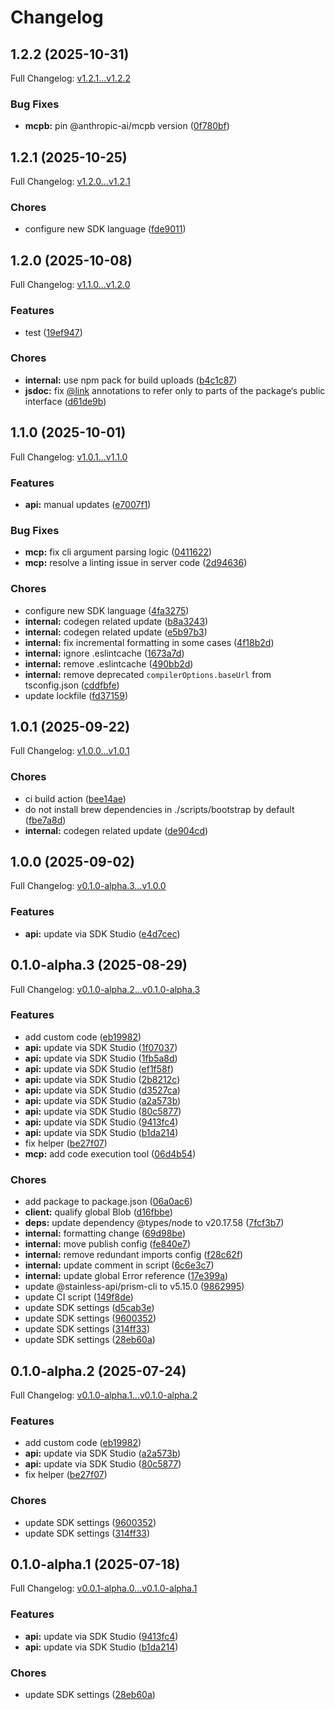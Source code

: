 # Changelog

## 1.2.2 (2025-10-31)

Full Changelog: [v1.2.1...v1.2.2](https://github.com/SportsGameOdds/sports-odds-api-typescript/compare/v1.2.1...v1.2.2)

### Bug Fixes

* **mcpb:** pin @anthropic-ai/mcpb version ([0f780bf](https://github.com/SportsGameOdds/sports-odds-api-typescript/commit/0f780bf4024412253595c611b86487e3d4d2245e))

## 1.2.1 (2025-10-25)

Full Changelog: [v1.2.0...v1.2.1](https://github.com/SportsGameOdds/sports-odds-api-typescript/compare/v1.2.0...v1.2.1)

### Chores

* configure new SDK language ([fde9011](https://github.com/SportsGameOdds/sports-odds-api-typescript/commit/fde901169fb87020ca07d708ee1cd7d9fe7f35a5))

## 1.2.0 (2025-10-08)

Full Changelog: [v1.1.0...v1.2.0](https://github.com/SportsGameOdds/sports-odds-api-typescript/compare/v1.1.0...v1.2.0)

### Features

* test ([19ef947](https://github.com/SportsGameOdds/sports-odds-api-typescript/commit/19ef94789a919cb12dd5c7ed04c51c028f2f9155))


### Chores

* **internal:** use npm pack for build uploads ([b4c1c87](https://github.com/SportsGameOdds/sports-odds-api-typescript/commit/b4c1c87a61f791a7be82bc9186d53774039caaf3))
* **jsdoc:** fix [@link](https://github.com/link) annotations to refer only to parts of the package‘s public interface ([d61de9b](https://github.com/SportsGameOdds/sports-odds-api-typescript/commit/d61de9b4d6dc2048183e47a7ee6c7535fc106c77))

## 1.1.0 (2025-10-01)

Full Changelog: [v1.0.1...v1.1.0](https://github.com/SportsGameOdds/sports-odds-api-typescript/compare/v1.0.1...v1.1.0)

### Features

* **api:** manual updates ([e7007f1](https://github.com/SportsGameOdds/sports-odds-api-typescript/commit/e7007f1fccd7ffba0bab76afda8a9fafb4ed1aa0))


### Bug Fixes

* **mcp:** fix cli argument parsing logic ([0411622](https://github.com/SportsGameOdds/sports-odds-api-typescript/commit/0411622e2371d536e9bfb2554ef49581e60a34a2))
* **mcp:** resolve a linting issue in server code ([2d94636](https://github.com/SportsGameOdds/sports-odds-api-typescript/commit/2d94636fcf03820f279dea7600017d9c2221e02a))


### Chores

* configure new SDK language ([4fa3275](https://github.com/SportsGameOdds/sports-odds-api-typescript/commit/4fa327585a56e29b08dfa22ba304e73af435cec2))
* **internal:** codegen related update ([b8a3243](https://github.com/SportsGameOdds/sports-odds-api-typescript/commit/b8a324381f2b495d457f1b4406880b0270e6df87))
* **internal:** codegen related update ([e5b97b3](https://github.com/SportsGameOdds/sports-odds-api-typescript/commit/e5b97b3f99e49ce1b825b34afa6d90c49216b5f8))
* **internal:** fix incremental formatting in some cases ([4f18b2d](https://github.com/SportsGameOdds/sports-odds-api-typescript/commit/4f18b2d4c197e2b7484aebe0f3111e97409d85da))
* **internal:** ignore .eslintcache ([1673a7d](https://github.com/SportsGameOdds/sports-odds-api-typescript/commit/1673a7d5692e2841cf2d243b2521afb95af48eb8))
* **internal:** remove .eslintcache ([490bb2d](https://github.com/SportsGameOdds/sports-odds-api-typescript/commit/490bb2d74b99a43d171c6adbbce39c0cab257cf6))
* **internal:** remove deprecated `compilerOptions.baseUrl` from tsconfig.json ([cddfbfe](https://github.com/SportsGameOdds/sports-odds-api-typescript/commit/cddfbfe14e590727a8cac1499fb42480f333109c))
* update lockfile ([fd37159](https://github.com/SportsGameOdds/sports-odds-api-typescript/commit/fd37159bce245938903dfd6b62a2403216cb2200))

## 1.0.1 (2025-09-22)

Full Changelog: [v1.0.0...v1.0.1](https://github.com/SportsGameOdds/sports-odds-api-typescript/compare/v1.0.0...v1.0.1)

### Chores

* ci build action ([bee14ae](https://github.com/SportsGameOdds/sports-odds-api-typescript/commit/bee14aec091663ac30255a221e3cd0523bb66a12))
* do not install brew dependencies in ./scripts/bootstrap by default ([fbe7a8d](https://github.com/SportsGameOdds/sports-odds-api-typescript/commit/fbe7a8db54b0e2a30164d928a639cba46e5638d6))
* **internal:** codegen related update ([de904cd](https://github.com/SportsGameOdds/sports-odds-api-typescript/commit/de904cdeca27aae2787c869fc774aa12e5a5fbc3))

## 1.0.0 (2025-09-02)

Full Changelog: [v0.1.0-alpha.3...v1.0.0](https://github.com/SportsGameOdds/sports-odds-api-typescript/compare/v0.1.0-alpha.3...v1.0.0)

### Features

* **api:** update via SDK Studio ([e4d7cec](https://github.com/SportsGameOdds/sports-odds-api-typescript/commit/e4d7cece238c1907c09bc69b0c37648e8c7c411a))

## 0.1.0-alpha.3 (2025-08-29)

Full Changelog: [v0.1.0-alpha.2...v0.1.0-alpha.3](https://github.com/SportsGameOdds/sports-odds-api-typescript/compare/v0.1.0-alpha.2...v0.1.0-alpha.3)

### Features

* add custom code ([eb19982](https://github.com/SportsGameOdds/sports-odds-api-typescript/commit/eb1998268bc5451010834d06be1239f26542a9d0))
* **api:** update via SDK Studio ([1f07037](https://github.com/SportsGameOdds/sports-odds-api-typescript/commit/1f07037cbf280650e74b94343598600858d77f9b))
* **api:** update via SDK Studio ([1fb5a8d](https://github.com/SportsGameOdds/sports-odds-api-typescript/commit/1fb5a8d5829671b11387a7da42b2cb8c40e227f3))
* **api:** update via SDK Studio ([ef1f58f](https://github.com/SportsGameOdds/sports-odds-api-typescript/commit/ef1f58f7812b27feb4a7f76af37a2c10f27be890))
* **api:** update via SDK Studio ([2b8212c](https://github.com/SportsGameOdds/sports-odds-api-typescript/commit/2b8212c1b5a7be50665c2dd0078c1ee4a07ac279))
* **api:** update via SDK Studio ([d3527ca](https://github.com/SportsGameOdds/sports-odds-api-typescript/commit/d3527ca2806fe37a8ba87b948b26d89ce44919de))
* **api:** update via SDK Studio ([a2a573b](https://github.com/SportsGameOdds/sports-odds-api-typescript/commit/a2a573b9802b1778bb7429f8f2612bdef5b1d890))
* **api:** update via SDK Studio ([80c5877](https://github.com/SportsGameOdds/sports-odds-api-typescript/commit/80c587772e8e062018c5015070d4a8e1be0dfc75))
* **api:** update via SDK Studio ([9413fc4](https://github.com/SportsGameOdds/sports-odds-api-typescript/commit/9413fc49396375b000ee0d0a48bc8ce6957bf416))
* **api:** update via SDK Studio ([b1da214](https://github.com/SportsGameOdds/sports-odds-api-typescript/commit/b1da2141acbd82423423192d057d8bd6ec3ff59f))
* fix helper ([be27f07](https://github.com/SportsGameOdds/sports-odds-api-typescript/commit/be27f07fc9a4dd609dab6526b691fe6b07792386))
* **mcp:** add code execution tool ([06d4b54](https://github.com/SportsGameOdds/sports-odds-api-typescript/commit/06d4b540dd070e8bd9e17ed9b4609677a0ed7506))


### Chores

* add package to package.json ([06a0ac6](https://github.com/SportsGameOdds/sports-odds-api-typescript/commit/06a0ac672269508469d073182ad19125b097c12a))
* **client:** qualify global Blob ([d16fbbe](https://github.com/SportsGameOdds/sports-odds-api-typescript/commit/d16fbbe10c39e13c3a6e8bbd5d992b94bd704fe1))
* **deps:** update dependency @types/node to v20.17.58 ([7fcf3b7](https://github.com/SportsGameOdds/sports-odds-api-typescript/commit/7fcf3b70a4864b870ab68e11d111372c660c0b6c))
* **internal:** formatting change ([69d98be](https://github.com/SportsGameOdds/sports-odds-api-typescript/commit/69d98beaa7b18815a215d68e9784453f8a15ef3c))
* **internal:** move publish config ([fe840e7](https://github.com/SportsGameOdds/sports-odds-api-typescript/commit/fe840e734afdf54d8d23d2ec86f333a8c4e6dafa))
* **internal:** remove redundant imports config ([f28c62f](https://github.com/SportsGameOdds/sports-odds-api-typescript/commit/f28c62f71ea6ccdb6134a1142a56bd6c9c55d638))
* **internal:** update comment in script ([6c6e3c7](https://github.com/SportsGameOdds/sports-odds-api-typescript/commit/6c6e3c77c6749ff5c7478fd9f31ac407ad1000ba))
* **internal:** update global Error reference ([17e399a](https://github.com/SportsGameOdds/sports-odds-api-typescript/commit/17e399ac85978876c647c6e47bfe644dce3d25eb))
* update @stainless-api/prism-cli to v5.15.0 ([9862995](https://github.com/SportsGameOdds/sports-odds-api-typescript/commit/9862995a8c5f4b43ecfca022206f689c8c219b4e))
* update CI script ([149f8de](https://github.com/SportsGameOdds/sports-odds-api-typescript/commit/149f8de77d2930fb9091d4b82c9ad3ebe3edde5c))
* update SDK settings ([d5cab3e](https://github.com/SportsGameOdds/sports-odds-api-typescript/commit/d5cab3efae3ad6a1776f25046b09f3ec9c533f13))
* update SDK settings ([9600352](https://github.com/SportsGameOdds/sports-odds-api-typescript/commit/9600352c920ed142ac6878fb3e787ab135422bdc))
* update SDK settings ([314ff33](https://github.com/SportsGameOdds/sports-odds-api-typescript/commit/314ff3307626a871054ba07649dfb232793ea860))
* update SDK settings ([28eb60a](https://github.com/SportsGameOdds/sports-odds-api-typescript/commit/28eb60a72be35ced6b272940fda468a3f2894727))

## 0.1.0-alpha.2 (2025-07-24)

Full Changelog: [v0.1.0-alpha.1...v0.1.0-alpha.2](https://github.com/SportsGameOdds/sports-odds-api-typescript/compare/v0.1.0-alpha.1...v0.1.0-alpha.2)

### Features

* add custom code ([eb19982](https://github.com/SportsGameOdds/sports-odds-api-typescript/commit/eb1998268bc5451010834d06be1239f26542a9d0))
* **api:** update via SDK Studio ([a2a573b](https://github.com/SportsGameOdds/sports-odds-api-typescript/commit/a2a573b9802b1778bb7429f8f2612bdef5b1d890))
* **api:** update via SDK Studio ([80c5877](https://github.com/SportsGameOdds/sports-odds-api-typescript/commit/80c587772e8e062018c5015070d4a8e1be0dfc75))
* fix helper ([be27f07](https://github.com/SportsGameOdds/sports-odds-api-typescript/commit/be27f07fc9a4dd609dab6526b691fe6b07792386))


### Chores

* update SDK settings ([9600352](https://github.com/SportsGameOdds/sports-odds-api-typescript/commit/9600352c920ed142ac6878fb3e787ab135422bdc))
* update SDK settings ([314ff33](https://github.com/SportsGameOdds/sports-odds-api-typescript/commit/314ff3307626a871054ba07649dfb232793ea860))

## 0.1.0-alpha.1 (2025-07-18)

Full Changelog: [v0.0.1-alpha.0...v0.1.0-alpha.1](https://github.com/SportsGameOdds/sports-odds-api-typescript/compare/v0.0.1-alpha.0...v0.1.0-alpha.1)

### Features

* **api:** update via SDK Studio ([9413fc4](https://github.com/SportsGameOdds/sports-odds-api-typescript/commit/9413fc49396375b000ee0d0a48bc8ce6957bf416))
* **api:** update via SDK Studio ([b1da214](https://github.com/SportsGameOdds/sports-odds-api-typescript/commit/b1da2141acbd82423423192d057d8bd6ec3ff59f))


### Chores

* update SDK settings ([28eb60a](https://github.com/SportsGameOdds/sports-odds-api-typescript/commit/28eb60a72be35ced6b272940fda468a3f2894727))
